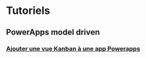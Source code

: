 # Tutoriels

## PowerApps model driven
### [Ajouter une vue Kanban à une app Powerapps](https://github.com/nuage365/Tutoriels/blob/main/PowerApps%20model%20driven/Ajouter%20un%20Kanban%20%C3%A0%20une%20vue%20PowerApps.md)

